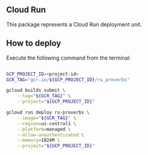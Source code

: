Cloud Run
-------

This package represents a Cloud Run deployment unit.

## How to deploy

Execute the following command from the terminal:

```bash

GCP_PROJECT_ID=<project-id>
GCR_TAG="gcr.io/${GCP_PROJECT_ID}/ru_proverbs"

gcloud builds submit \
    --tag="${GCR_TAG}" \
    --project="${GCP_PROJECT_ID}"

gcloud run deploy ru-proverbs \
    --image="${GCR_TAG}" \
    --region=us-central1 \
    --platform=managed \
    --allow-unauthenticated \
    --memory=1024M \
    --project="${GCP_PROJECT_ID}"

```
